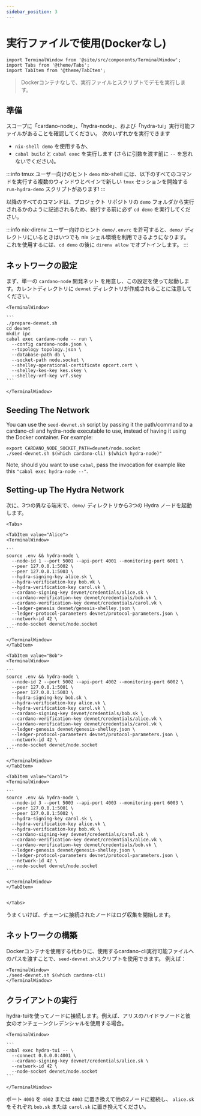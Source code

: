 ```yaml
---
sidebar_position: 3
---
```


# 実行ファイルで使用(Dockerなし)

```mdx-code-block
import TerminalWindow from '@site/src/components/TerminalWindow';
import Tabs from '@theme/Tabs';
import TabItem from '@theme/TabItem';
```

> Dockerコンテナなしで、実行ファイルとスクリプトでデモを実行します。

## 準備

スコープに「cardano-node」、「hydra-node」、および「hydra-tui」実行可能ファイルがあることを確認してください。 次のいずれかを実行できます

 - `nix-shell demo` を使用するか、
 - `cabal build` と `cabal exec` を実行します (さらに引数を渡す前に `--` を忘れないでください)。

:::info tmux ユーザー向けのヒント
`demo` nix-shell には、以下のすべてのコマンドを実行する複数のウィンドウとペインで新しい `tmux` セッションを開始する `run-hydra-demo` スクリプトがあります!
:::

以降のすべてのコマンドは、プロジェクト リポジトリの `demo` フォルダから実行されるかのように記述されるため、続行する前に必ず `cd demo` を実行してください。

:::info nix-direnv ユーザー向けのヒント
`demo/.envrc` を許可すると、`demo/` ディレクトリにいるときはいつでも nix シェル環境を利用できるようになります。 これを使用するには、`cd demo` の後に `direnv allow` でオプトインします。
:::

## ネットワークの設定

まず、単一の `cardano-node` 開発ネット を用意し、この設定を使って起動します。カレントディレクトリに `devnet` ディレクトリが作成されることに注意してください。

````mdx-code-block
<TerminalWindow>

```
./prepare-devnet.sh
cd devnet
mkdir ipc
cabal exec cardano-node -- run \
  --config cardano-node.json \
  --topology topology.json \
  --database-path db \
  --socket-path node.socket \
  --shelley-operational-certificate opcert.cert \
  --shelley-kes-key kes.skey \
  --shelley-vrf-key vrf.skey
```

</TerminalWindow>
````

## Seeding The Network

You can use the `seed-devnet.sh` script by passing it the path/command to a cardano-cli and hydra-node executable to use, instead of having it using the Docker container. For example:


<TerminalWindow>

```
export CARDANO_NODE_SOCKET_PATH=devnet/node.socket
./seed-devnet.sh $(which cardano-cli) $(which hydra-node)"
```

</TerminalWindow>

Note, should you want to use `cabal`, pass the invocation for example like this `"cabal exec hydra-node --"`.

## Setting-up The Hydra Network

次に、3つの異なる端末で、`demo/` ディレクトリから3つの Hydra ノードを起動します。

````mdx-code-block
<Tabs>

<TabItem value="Alice">
<TerminalWindow>

```
source .env && hydra-node \
  --node-id 1 --port 5001 --api-port 4001 --monitoring-port 6001 \
  --peer 127.0.0.1:5002 \
  --peer 127.0.0.1:5003 \
  --hydra-signing-key alice.sk \
  --hydra-verification-key bob.vk \
  --hydra-verification-key carol.vk \
  --cardano-signing-key devnet/credentials/alice.sk \
  --cardano-verification-key devnet/credentials/bob.vk \
  --cardano-verification-key devnet/credentials/carol.vk \
  --ledger-genesis devnet/genesis-shelley.json \
  --ledger-protocol-parameters devnet/protocol-parameters.json \
  --network-id 42 \
  --node-socket devnet/node.socket
```

</TerminalWindow>
</TabItem>

<TabItem value="Bob">
<TerminalWindow>

```
source .env && hydra-node \
  --node-id 2 --port 5002 --api-port 4002 --monitoring-port 6002 \
  --peer 127.0.0.1:5001 \
  --peer 127.0.0.1:5003 \
  --hydra-signing-key bob.sk \
  --hydra-verification-key alice.vk \
  --hydra-verification-key carol.vk \
  --cardano-signing-key devnet/credentials/bob.sk \
  --cardano-verification-key devnet/credentials/alice.vk \
  --cardano-verification-key devnet/credentials/carol.vk \
  --ledger-genesis devnet/genesis-shelley.json \
  --ledger-protocol-parameters devnet/protocol-parameters.json \
  --network-id 42 \
  --node-socket devnet/node.socket
```

</TerminalWindow>
</TabItem>

<TabItem value="Carol">
<TerminalWindow>

```
source .env && hydra-node \
  --node-id 3 --port 5003 --api-port 4003 --monitoring-port 6003 \
  --peer 127.0.0.1:5001 \
  --peer 127.0.0.1:5002 \
  --hydra-signing-key carol.sk \
  --hydra-verification-key alice.vk \
  --hydra-verification-key bob.vk \
  --cardano-signing-key devnet/credentials/carol.sk \
  --cardano-verification-key devnet/credentials/alice.vk \
  --cardano-verification-key devnet/credentials/bob.vk \
  --ledger-genesis devnet/genesis-shelley.json \
  --ledger-protocol-parameters devnet/protocol-parameters.json \
  --network-id 42 \
  --node-socket devnet/node.socket
```

</TerminalWindow>
</TabItem>


</Tabs>
````

うまくいけば、チェーンに接続されたノードはログ収集を開始します。

## ネットワークの構築

Dockerコンテナを使用する代わりに、使用するcardano-cli実行可能ファイルへのパスを渡すことで、`seed-devnet.sh`スクリプトを使用できます。 例えば：


```mdx-code-block
<TerminalWindow>
./seed-devnet.sh $(which cardano-cli)
</TerminalWindow>
```

## クライアントの実行
hydra-tuiを使ってノードに接続します。例えば、アリスのハイドラノードと彼女のオンチェーンクレデンシャルを使用する場合。

````mdx-code-block
<TerminalWindow>

```
cabal exec hydra-tui -- \
  --connect 0.0.0.0:4001 \
  --cardano-signing-key devnet/credentials/alice.sk \
  --network-id 42 \
  --node-socket devnet/node.socket
```

</TerminalWindow>
````

ポート `4001` を `4002` または `4003` に置き換えて他の2ノードに接続し、 `alice.sk` をそれぞれ `bob.sk` または `carol.sk` に置き換えてください。
